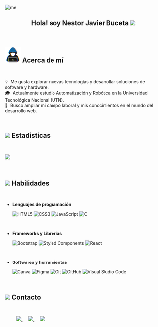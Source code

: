 ![me](https://github.com/blackyDev87/blackyDev87/assets/107352792/619105ea-40fe-422b-9ddd-84b7d45e2b95)

<h2 align="center">Hola! soy Nestor Javier Buceta <img src="https://media.giphy.com/media/hvRJCLFzcasrR4ia7z/giphy.gif" width="35"></h2>

<br>  

## <picture><img src = "https://github.com/0xAbdulKhalid/0xAbdulKhalid/raw/main/assets/mdImages/about_me.gif" width = 50px></picture> **Acerca de mí**

<br>  

<p>
  
  💡 &nbsp;Me gusta explorar nuevas tecnologías y desarrollar soluciones de software y hardware.\
  🎓 &nbsp;Actualmente estudio Automatización y Robótica en la Universidad Tecnológica Nacional (UTN).\
  🌱 &nbsp;Busco ampliar mi campo laboral y mis conocimientos en el mundo del desarrollo web.

</p>

<br>  

## <picture><img src = "https://github.com/7oSkaaa/7oSkaaa/blob/main/Images/Statistics.gif?raw=true" width = 50px></picture> Estadisticas

<br>  

<p>
  
  <!--![](https://github-readme-stats.vercel.app/api?username=blackyDev87&theme=tokyonight&hide_border=false&include_all_commits=false&count_private=false)<br/>-->
  <!--![](https://github-readme-streak-stats.herokuapp.com/?user=blackyDev87&theme=tokyonight&hide_border=false)<br/>-->
  ![](https://github-readme-stats.vercel.app/api/top-langs/?username=blackyDev87&theme=tokyonight&hide_border=false&include_all_commits=false&count_private=false&layout=compact)  
  
</p>

<br>  

## <picture><img src="https://media2.giphy.com/media/QssGEmpkyEOhBCb7e1/giphy.gif?cid=ecf05e47a0n3gi1bfqntqmob8g9aid1oyj2wr3ds3mg700bl&rid=giphy.gif" width ="25"></picture> Habilidades

<br>

<p>

- **Lenguajes de programación**

  ![HTML5](https://img.shields.io/badge/html5-%23E34F26.svg?style=for-the-badge&logo=html5&logoColor=white)
  ![CSS3](https://img.shields.io/badge/css3-%231572B6.svg?style=for-the-badge&logo=css3&logoColor=white)
  ![JavaScript](https://img.shields.io/badge/javascript-%23323330.svg?style=for-the-badge&logo=javascript&logoColor=%23F7DF1E)
  ![C](https://img.shields.io/badge/c-%2300599C.svg?style=for-the-badge&logo=c&logoColor=white)

<br>   
    
- **Frameworks y Librerias**

  ![Bootstrap](https://img.shields.io/badge/bootstrap-%23563D7C.svg?style=for-the-badge&logo=bootstrap&logoColor=white)
  ![Styled Components](https://img.shields.io/badge/styled--components-DB7093?style=for-the-badge&logo=styled-components&logoColor=white)
  ![React](https://img.shields.io/badge/react-%2361DAFB.svg?style=for-the-badge&logo=react&logoColor=%2320232a)
  
<br>

- **Softwares y herramientas**

  ![Canva](https://img.shields.io/badge/Canva-%2300C4CC.svg?style=for-the-badge&logo=Canva&logoColor=white)
  ![Figma](https://img.shields.io/badge/figma-%23F24E1E.svg?style=for-the-badge&logo=figma&logoColor=white)
  ![Git](https://img.shields.io/badge/git-%23F05033.svg?style=for-the-badge&logo=git&logoColor=white)
  ![GitHub](https://img.shields.io/badge/github-%23121011.svg?style=for-the-badge&logo=github&logoColor=white)
  ![Visual Studio Code](https://img.shields.io/badge/Visual%20Studio%20Code-0078d7.svg?style=for-the-badge&logo=visual-studio-code&logoColor=white)

</p>

<br>

## <img src='https://raw.githubusercontent.com/ShahriarShafin/ShahriarShafin/main/Assets/handshake.gif' width="70px"> Contacto

<br>

&emsp;
&emsp;
 <a href="https://instagram.com/@b_negrito">
    <img src="https://img.shields.io/badge/Instagram-%23E4405F.svg?logo=Instagram&logoColor=white" width="112">
 </a>
 &emsp;
 <a href="https://linkedin.com/in/https://www.linkedin.com/in/nestor-javier-buceta/">
    <img src="https://img.shields.io/badge/LinkedIn-%230077B5.svg?logo=linkedin&logoColor=white" width="100">
 </a>
 &emsp;
 <a href="mailto:nestorjavierbuceta@gmail.com">
   <img src="https://img.shields.io/badge/-Gmail-D14836?style=flat&logo=Gmail&logoColor=white" width="80">
 </a>

